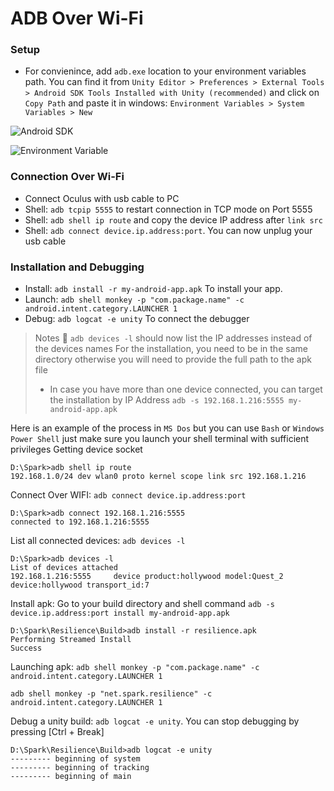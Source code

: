 # ADB Over Wi-Fi

### Setup
- For convienince, add `adb.exe` location to your environment variables path. You can find it from `Unity Editor > Preferences > External Tools > Android SDK Tools Installed with Unity (recommended)` and click on `Copy Path` and paste it in windows: `Environment Variables > System Variables > New`

![Android SDK](/_res/ADB/UnityAndroidSDKLocation.jpg)

![Environment Variable](/_res/ADB/SDKEnvVars.jpg)

### Connection Over Wi-Fi
- Connect Oculus with usb cable to PC
- Shell: `adb tcpip 5555` to restart connection in TCP mode on Port 5555
- Shell: `adb shell ip route` and copy the device IP address after `link src`
- Shell: `adb connect device.ip.address:port`. You can now unplug your usb cable

### Installation and Debugging
- Install: `adb install -r my-android-app.apk` To install your app.
- Launch: `adb shell monkey -p "com.package.name" -c android.intent.category.LAUNCHER 1`
- Debug: `adb logcat -e unity` To connect the debugger

>Notes 📝
>`adb devices -l` should now list the IP addresses instead of the devices names 
>  For the installation, you need to be in the same directory otherwise you will need to provide the full path to the apk file
>  - In case you have more than one device connected, you can target the installation by IP Address `adb -s 192.168.1.216:5555 my-android-app.apk`


Here is an example of the process in `MS Dos` but you can use `Bash` or `Windows Power Shell`  just make sure you launch your shell terminal with sufficient privileges
Getting device socket

``` console
D:\Spark>adb shell ip route
192.168.1.0/24 dev wlan0 proto kernel scope link src 192.168.1.216
```

Connect Over WIFI: `adb connect device.ip.address:port`

``` console
D:\Spark>adb connect 192.168.1.216:5555
connected to 192.168.1.216:5555
```

List all connected devices:  `adb devices -l`

``` console
D:\Spark>adb devices -l
List of devices attached
192.168.1.216:5555     device product:hollywood model:Quest_2 device:hollywood transport_id:7
```

Install apk: Go to your build directory and shell command `adb -s device.ip.address:port install my-android-app.apk`

``` console
D:\Spark\Resilience\Build>adb install -r resilience.apk
Performing Streamed Install
Success
```


Launching apk: `adb shell monkey -p "com.package.name" -c android.intent.category.LAUNCHER 1`
``` console
adb shell monkey -p "net.spark.resilience" -c android.intent.category.LAUNCHER 1
```

Debug a unity build: `adb logcat -e unity`. You can stop debugging by pressing [Ctrl + Break]

``` console
D:\Spark\Resilience\Build>adb logcat -e unity
--------- beginning of system
--------- beginning of tracking
--------- beginning of main
```

